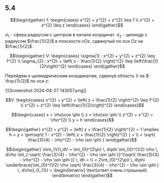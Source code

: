 ## 5.4

$$\begin{gather}
f: \begin{cases}
x^{2} + y^{2} + z^{2} \leq 1 \\
x^{2} + z^{2} \leq z
\end{cases}
\end{gather}$$

$\sigma_{1}$ - сфера радиусом с центром в начале координат.
$\sigma_{2}$ - цилиндр с радиусом $\frac{1}{2}$ в плоскости $xOz$, сдвинутый по оси $Oz$ на $\frac{1}{2}$.

$$\begin{gather}
V: \begin{cases}
\sigma{1} : x^{2} + y^{2} + z^{2} \leq 1^{2} \\
\sigma_{2} : x^{2} + \left( z - \frac{1}{2} \right)^{2} \leq \left(\frac{1}{2}\right)^{2}
\end{cases}
\end{gather}$$

Перейдем к цилиндрическим координатам, сдвинув область $V$ на $-\frac{1}{2}$ по оси $z$:

![[Screenshot 2024-04-27 143057.png]]

$$V: \begin{cases}
x^{2} + y^{2} + \left( z + \frac{1}{2} \right)^{2} \leq 1^{2} \\
x^{2} + z^{2} \leq \left(\frac{1}{2}\right)^{2}
\end{cases}$$

$$\begin{cases}
x = \rho\cos \phi \\
z = \rho\sin \phi \\
z^{2} + x^{2} = \rho^{2} \\
y = h
\end{cases}$$

$$\begin{gather}
x^{2} + y^{2} + \left( z + \frac{1}{2} \right)^{2} = 1 \implies h = y = \pm\sqrt{ 1 - x^{2} - \left( z + \frac{1}{2} \right)^{2} } = \\
= \sqrt{ \frac{3}{4} - \rho^{2} - \rho \sin \phi }
\end{gather}$$

$$\begin{gather}
\iiint_{V}\,dV = \int_{0}^{2\pi} \, d\phi \int_{0}^{1/2} \rho \, d\rho \int_{-\sqrt{ \frac{3}{4} - \rho^{2} - \rho \sin \phi }}^{\sqrt{ \frac{3}{4} - \rho^{2} - \rho \sin \phi }} \, dh = \\
= 2\int_{0}^{2\pi} \, d\phi \underbrace{\int_{0}^{1/2} \rho \sqrt{ \frac{3}{4} - \rho^{2} - \rho \sin \phi } \, d\rho}_{I_{1}} = \begin{bmatrix}
\text{ответ очень страшный}
\end{bmatrix}
\end{gather}$$
